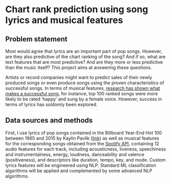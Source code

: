 # Chart rank prediction using song lyrics and musical features      

## Problem statement
Most would agree that lyrics are an important part of pop songs. However, are they also predictive of the chart ranking of the song? And if so, what are text features that are most predictive? And are they more or less predictive than the music itself? This project aims at answering these questions.
 
Artists or record companies might want to predict sales of their newly produced songs or even produce songs using the proven characteristics of successful songs. In terms of musical features, [research has shown what makes a successful song](https://royalsocietypublishing.org/doi/10.1098/rsos.171274), for instance, top 100 ranked songs were more likely to be rated ‘happy’ and sung by a female voice. However, success in terms of lyrics has soldomly been explored. 
 
## Data sources and methods
First, I use lyrics of pop songs contained in the Billboard Year-End Hot 100 between 1965 and 2015 by Kaylin Pavlik ([link](https://github.com/walkerkq/musiclyrics)) as well as musical features for the corresponding songs obtained from the [Spotify API](https://developer.spotify.com/), containing 12 audio features for each track, including acousticness, liveness, speechiness and instrumentalness, energy, loudness, danceability and valence (positiveness), and descriptors like duration, tempo, key, and mode. Custom lyrics features will be engineered using NLP. Standard ML classification algorithms will be applied and complemented by some advanced NLP algorithms.
